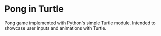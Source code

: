 # Pong in Turtle
Pong game implemented with Python's simple Turtle module. Intended to showcase user inputs and animations with Turtle.
